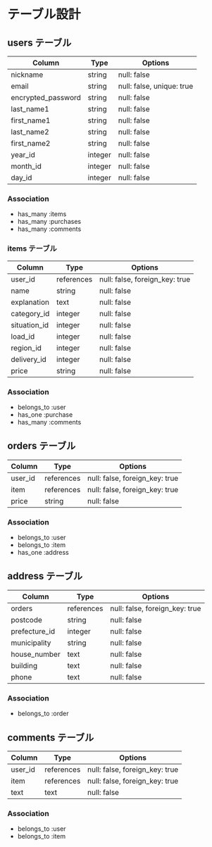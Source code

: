 
# テーブル設計

## users テーブル

| Column             | Type     | Options                   |
| ------------------ | -------- | ------------------------- |
| nickname           | string   | null: false               |
| email              | string   | null: false, unique: true |
| encrypted_password | string   | null: false               |
| last_name1         | string   | null: false               |
| first_name1        | string   | null: false               |
| last_name2         | string   | null: false               |
| first_name2        | string   | null: false               |
| year_id            | integer  | null: false               |
| month_id           | integer  | null: false               |
| day_id             | integer  | null: false               |

### Association

- has_many :items
- has_many :purchases
- has_many :comments


### items テーブル

| Column           | Type       | Options                        |
| ---------------- | ---------- | ------------------------------ |
| user_id          | references | null: false, foreign_key: true |
| name             | string     | null: false                    |
| explanation      | text       | null: false                    |
| category_id      | integer    | null: false                    |
| situation_id     | integer    | null: false                    |
| load_id          | integer    | null: false                    |
| region_id        | integer    | null: false                    |
| delivery_id      | integer    | null: false                    |
| price            | string     | null: false                    |

### Association

- belongs_to :user
- has_one :purchase
- has_many :comments

## orders テーブル

| Column       | Type       | Options                        |
| -------------| ---------- | ------------------------------ |
| user_id      | references | null: false, foreign_key: true |
| item         | references | null: false, foreign_key: true |
| price        | string     | null: false                    |

### Association

- belongs_to :user
- belongs_to :item
- has_one :address

## address テーブル

| Column             | Type       | Options                        |
| ------------------ | ---------- | ------------------------------ |
| orders             | references | null: false, foreign_key: true |
| postcode           | string     | null: false                    |
| prefecture_id      | integer    | null: false                    |
| municipality       | string     | null: false                    |
| house_number       | text       | null: false                    |
| building           | text       | null: false                    |
| phone              | text       | null: false                    |

### Association

- belongs_to :order

## comments テーブル

| Column       | Type       | Options                        |
| ------------ | ---------- | ------------------------------ |
| user_id      | references | null: false, foreign_key: true |
| item         | references | null: false, foreign_key: true |
| text         | text       | null: false                    |

### Association

- belongs_to :user
- belongs_to :item
